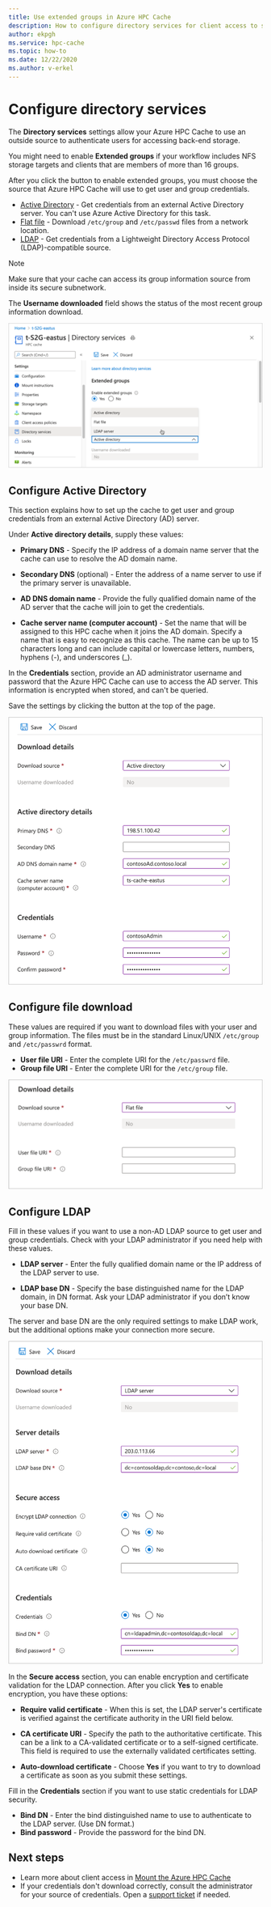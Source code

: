 ```yaml
---
title: Use extended groups in Azure HPC Cache
description: How to configure directory services for client access to storage targets in Azure HPC Cache
author: ekpgh
ms.service: hpc-cache
ms.topic: how-to
ms.date: 12/22/2020
ms.author: v-erkel
---
```


# Configure directory services

The **Directory services** settings allow your Azure HPC Cache to use an outside source to authenticate users for accessing back-end storage.

You might need to enable **Extended groups** if your workflow includes NFS storage targets and clients that are members of more than 16 groups.

After you click the button to enable extended groups, you must choose the source that Azure HPC Cache will use to get user and group credentials.

* [Active Directory](#configure-active-directory) - Get credentials from an external Active Directory server. You can't use Azure Active Directory for this task.
* [Flat file](#configure-file-download) - Download `/etc/group` and `/etc/passwd` files from a network location.
* [LDAP](#configure-ldap) - Get credentials from a Lightweight Directory Access Protocol (LDAP)-compatible source.

> [!NOTE]
> Make sure that your cache can access its group information source from inside its secure subnetwork.<!-- + details/examples -->

The **Username downloaded** field shows the status of the most recent group information download.

![screenshot of directory services page settings page in portal, with the Yes option selected for extended groups, and the drop-down menu labeled Download source open](media/directory-services-select-group-source.png)

## Configure Active Directory

This section explains how to set up the cache to get user and group credentials from an external Active Directory (AD) server.

Under **Active directory details**, supply these values:

* **Primary DNS** - Specify the IP address of a domain name server that the cache can use to resolve the AD domain name.

* **Secondary DNS** (optional) - Enter the address of a name server to use if the primary server is unavailable.

* **AD DNS domain name** - Provide the fully qualified domain name of the AD server that the cache will join to get the credentials.

* **Cache server name (computer account)** - Set the name that will be assigned to this HPC cache when it joins the AD domain. Specify a name that is easy to recognize as this cache. The name can be up to 15 characters long and can include capital or lowercase letters, numbers, hyphens (-), and underscores (_).

In the **Credentials** section, provide an AD administrator username and password that the Azure HPC Cache can use to access the AD server. This information is encrypted when stored, and can't be queried.

Save the settings by clicking the button at the top of the page.

![screenshot of Download details section with Active Directory values filled in](media/group-download-details-ad.png)

## Configure file download

These values are required if you want to download files with your user and group information. The files must be in the standard Linux/UNIX `/etc/group` and `/etc/passwrd` format.

* **User file URI** - Enter the complete URI for the `/etc/passwrd` file.
* **Group file URI** - Enter the complete URI for the `/etc/group` file.

![screenshot of Download details section for a flat file download](media/group-download-details-file.png)

## Configure LDAP

Fill in these values if you want to use a non-AD LDAP source to get user and group credentials. Check with your LDAP administrator if you need help with these values.

* **LDAP server** - Enter the fully qualified domain name or the IP address of the LDAP server to use. <!-- only one, not up to 3 -->

* **LDAP base DN** - Specify the base distinguished name for the LDAP domain, in DN format. Ask your LDAP administrator if you don’t know your base DN.

The server and base DN are the only required settings to make LDAP work, but the additional options make your connection more secure.

![screenshot of the LDAP configuration area of the directory services page settings page](media/group-download-details-ldap.png)

In the **Secure access** section, you can enable encryption and certificate validation for the LDAP connection. After you click **Yes** to enable encryption, you have these options:

* **Require valid certificate** - When this is set, the LDAP server's certificate is verified against the certificate authority in the URI field below.

* **CA certificate URI** - Specify the path to the authoritative certificate. This can be a link to a CA-validated certificate or to a self-signed certificate. This field is required to use the externally validated certificates setting.

* **Auto-download certificate** - Choose **Yes** if you want to try to download a certificate as soon as you submit these settings.

Fill in the **Credentials** section if you want to use static credentials for LDAP security.

* **Bind DN** - Enter the bind distinguished name to use to authenticate to the LDAP server. (Use DN format.)
* **Bind password** - Provide the password for the bind DN.

## Next steps

* Learn more about client access in [Mount the Azure HPC Cache](hpc-cache-mount.md)
* If your credentials don't download correctly, consult the administrator for your source of credentials. Open a [support ticket](hpc-cache-support-ticket.md) if needed.
